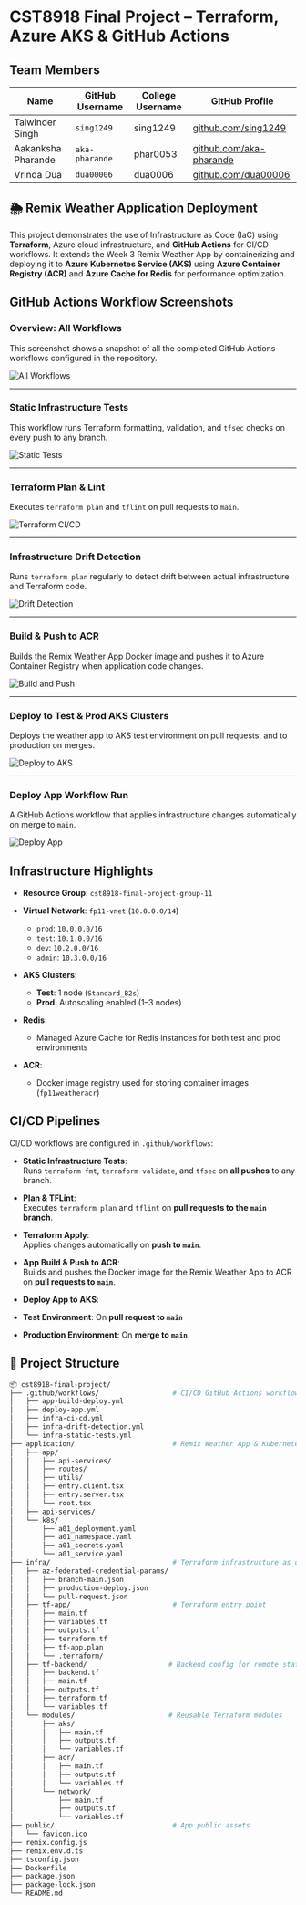# CST8918 Final Project – Terraform, Azure AKS & GitHub Actions

## Team Members

| Name               | GitHub Username    | College Username | GitHub Profile                                   |
|--------------------|--------------------|------------------|--------------------------------------------------|
| Talwinder Singh     | `sing1249`         | sing1249         | [github.com/sing1249](https://github.com/sing1249) |
| Aakanksha Pharande  | `aka-pharande`     | phar0053         | [github.com/aka-pharande](https://github.com/aka-pharande) |
| Vrinda Dua          | `dua00006`         | dua0006          | [github.com/dua00006](https://github.com/dua00006) |

## 🌦️ Remix Weather Application Deployment

This project demonstrates the use of Infrastructure as Code (IaC) using **Terraform**, Azure cloud infrastructure, and **GitHub Actions** for CI/CD workflows. It extends the Week 3 Remix Weather App by containerizing and deploying it to **Azure Kubernetes Service (AKS)** using **Azure Container Registry (ACR)** and **Azure Cache for Redis** for performance optimization.


## GitHub Actions Workflow Screenshots

### Overview: All Workflows
This screenshot shows a snapshot of all the completed GitHub Actions workflows configured in the repository.

![All Workflows](./screenshots/all_workflows.png)

---

### Static Infrastructure Tests
This workflow runs Terraform formatting, validation, and `tfsec` checks on every push to any branch.

![Static Tests](./screenshots/static_tests.png)

---

### Terraform Plan & Lint
Executes `terraform plan` and `tflint` on pull requests to `main`.

![Terraform CI/CD](./screenshots/terraform_ci_cd.png)

---

### Infrastructure Drift Detection
Runs `terraform plan` regularly to detect drift between actual infrastructure and Terraform code.

![Drift Detection](./screenshots/drift_detection.png)

---

### Build & Push to ACR
Builds the Remix Weather App Docker image and pushes it to Azure Container Registry when application code changes.

![Build and Push](./screenshots/build_and_push.png)

---

### Deploy to Test & Prod AKS Clusters
Deploys the weather app to AKS test environment on pull requests, and to production on merges.

![Deploy to AKS](./screenshots/deploy_to_aks.png)

---

### Deploy App Workflow Run
A GitHub Actions workflow that applies infrastructure changes automatically on merge to `main`.

![Deploy App](./screenshots/deploy_app.png)


## Infrastructure Highlights

- **Resource Group**: `cst8918-final-project-group-11`

- **Virtual Network**: `fp11-vnet` (`10.0.0.0/14`)
  - `prod`: `10.0.0.0/16`
  - `test`: `10.1.0.0/16`
  - `dev`: `10.2.0.0/16`
  - `admin`: `10.3.0.0/16`

- **AKS Clusters**:
  - **Test**: 1 node (`Standard_B2s`)
  - **Prod**: Autoscaling enabled (1–3 nodes)

- **Redis**:
  - Managed Azure Cache for Redis instances for both test and prod environments

- **ACR**:
  - Docker image registry used for storing container images (`fp11weatheracr`)

## CI/CD Pipelines

CI/CD workflows are configured in `.github/workflows`:

-  **Static Infrastructure Tests**:  
  Runs `terraform fmt`, `terraform validate`, and `tfsec` on **all pushes** to any branch.

-  **Plan & TFLint**:  
  Executes `terraform plan` and `tflint` on **pull requests to the `main` branch**.

-  **Terraform Apply**:  
  Applies changes automatically on **push to `main`**.

-  **App Build & Push to ACR**:  
  Builds and pushes the Docker image for the Remix Weather App to ACR on **pull requests to `main`**.

-  **Deploy App to AKS**:  
  - **Test Environment**: On **pull request to `main`**  
  - **Production Environment**: On **merge to `main`**

## 📁 Project Structure

```bash
📦 cst8918-final-project/
├── .github/workflows/                  # CI/CD GitHub Actions workflows
│   ├── app-build-deploy.yml
│   ├── deploy-app.yml
│   ├── infra-ci-cd.yml
│   ├── infra-drift-detection.yml
│   └── infra-static-tests.yml
├── application/                        # Remix Weather App & Kubernetes manifests
│   ├── app/
│   │   ├── api-services/
│   │   ├── routes/
│   │   ├── utils/
│   │   ├── entry.client.tsx
│   │   ├── entry.server.tsx
│   │   └── root.tsx
│   ├── api-services/                  
│   └── k8s/
│       ├── a01_deployment.yaml
│       ├── a01_namespace.yaml
│       ├── a01_secrets.yaml
│       └── a01_service.yaml
├── infra/                              # Terraform infrastructure as code
│   ├── az-federated-credential-params/
│   │   ├── branch-main.json
│   │   ├── production-deploy.json
│   │   └── pull-request.json
│   ├── tf-app/                         # Terraform entry point
│   │   ├── main.tf
│   │   ├── variables.tf
│   │   ├── outputs.tf
│   │   ├── terraform.tf
│   │   ├── tf-app.plan
│   │   └── .terraform/
│   ├── tf-backend/                    # Backend config for remote state
│   │   ├── backend.tf
│   │   ├── main.tf
│   │   ├── outputs.tf
│   │   ├── terraform.tf
│   │   └── variables.tf
│   └── modules/                       # Reusable Terraform modules
│       ├── aks/
│       │   ├── main.tf
│       │   ├── outputs.tf
│       │   └── variables.tf
│       ├── acr/
│       │   ├── main.tf
│       │   ├── outputs.tf
│       │   └── variables.tf
│       └── network/
│           ├── main.tf
│           ├── outputs.tf
│           └── variables.tf
├── public/                             # App public assets
│   └── favicon.ico
├── remix.config.js
├── remix.env.d.ts
├── tsconfig.json
├── Dockerfile
├── package.json
├── package-lock.json
└── README.md
```
